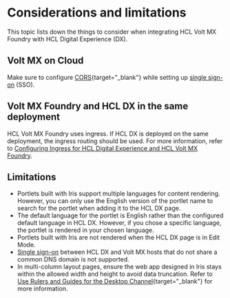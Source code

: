 # Considerations and limitations

This topic lists down the things to consider when integrating HCL Volt MX Foundry with HCL Digital Experience (DX).

## Volt MX on Cloud

Make sure to configure [CORS](https://opensource.hcltechsw.com/volt-mx-docs/docs/documentation/Foundry/vmf_integrationservice_admin_console_userguide/Content/Runtime_Configuration.html#cors-configuration){target="_blank"} while setting up [single sign-on](../configuration/index.md#enable-sso-for-dx-and-mx) (SSO).

## Volt MX Foundry and HCL DX in the same deployment

HCL Volt MX Foundry uses ingress. If HCL DX is deployed on the same deployment, the ingress routing should be used. For more information, refer to [Configuring Ingress for HCL Digital Experience and HCL Volt MX Foundry](../configuration/index.md#configuring-ingress-for-hcl-digital-experience-and-hcl-volt-mx-foundry).

## Limitations

- Portlets built with Iris support multiple languages for content rendering. However, you can only use the English version of the portlet name to search for the portlet when adding it to the HCL DX page.
- The default language for the portlet is English rather than the configured default language in HCL DX. However, if you chose a specific language, the portlet is rendered in your chosen language.
- Portlets built with Iris are not rendered when the HCL DX page is in Edit Mode.
- [Single sign-on](../configuration/index.md#enabling-sso-between-hcl-dx-and-volt-mx) between HCL DX and Volt MX hosts that do not share a common DNS domain is not supported.
- In multi-column layout pages, ensure the web app designed in Iris stays within the allowed width and height to avoid data truncation. Refer to [Use Rulers and Guides for the Desktop Channel](https://opensource.hcltechsw.com/volt-mx-docs/95/docs/documentation/Iris/iris_user_guide/Content/UseRulersAndGuidesforDesktopChannel.html#show-or-hide-rulers){target="_blank"} for more information. 

